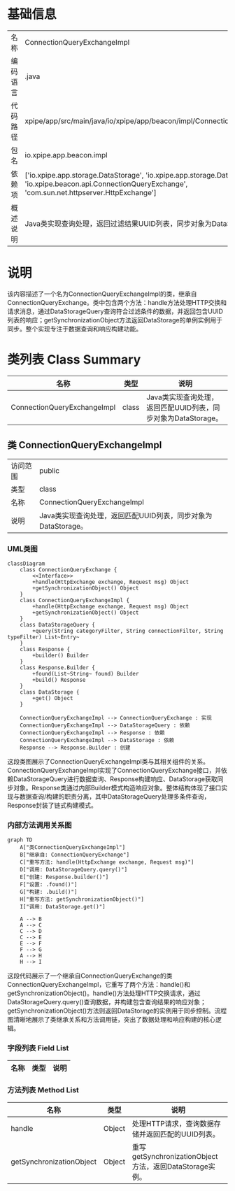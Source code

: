 # 基础信息

|      |      |
|------|------|
| 名称 | ConnectionQueryExchangeImpl |
| 编码语言 | .java |
| 代码路径 | xpipe/app/src/main/java/io/xpipe/app/beacon/impl/ConnectionQueryExchangeImpl.java |
| 包名 | io.xpipe.app.beacon.impl |
| 依赖项 | ['io.xpipe.app.storage.DataStorage', 'io.xpipe.app.storage.DataStorageQuery', 'io.xpipe.beacon.api.ConnectionQueryExchange', 'com.sun.net.httpserver.HttpExchange'] |
| 概述说明 | Java类实现查询处理，返回过滤结果UUID列表，同步对象为DataStorage。 |

# 说明

该内容描述了一个名为ConnectionQueryExchangeImpl的类，继承自ConnectionQueryExchange。类中包含两个方法：handle方法处理HTTP交换和请求消息，通过DataStorageQuery查询符合过滤条件的数据，并返回包含UUID列表的响应；getSynchronizationObject方法返回DataStorage的单例实例用于同步。整个实现专注于数据查询和响应构建功能。

# 类列表 Class Summary

| 名称   | 类型  | 说明 |
|-------|------|-------------|
| ConnectionQueryExchangeImpl | class | Java类实现查询处理，返回匹配UUID列表，同步对象为DataStorage。 |



## 类 ConnectionQueryExchangeImpl

|      |      |
|------|------|
| 访问范围 | public |
| 类型 | class |
| 名称 | ConnectionQueryExchangeImpl |
| 说明 | Java类实现查询处理，返回匹配UUID列表，同步对象为DataStorage。 |


### UML类图

```mermaid
classDiagram
    class ConnectionQueryExchange {
        <<Interface>>
        +handle(HttpExchange exchange, Request msg) Object
        +getSynchronizationObject() Object
    }
    class ConnectionQueryExchangeImpl {
        +handle(HttpExchange exchange, Request msg) Object
        +getSynchronizationObject() Object
    }
    class DataStorageQuery {
        +query(String categoryFilter, String connectionFilter, String typeFilter) List~Entry~
    }
    class Response {
        +builder() Builder
    }
    class Response.Builder {
        +found(List~String~ found) Builder
        +build() Response
    }
    class DataStorage {
        +get() Object
    }

    ConnectionQueryExchangeImpl --> ConnectionQueryExchange : 实现
    ConnectionQueryExchangeImpl --> DataStorageQuery : 依赖
    ConnectionQueryExchangeImpl --> Response : 依赖
    ConnectionQueryExchangeImpl --> DataStorage : 依赖
    Response --> Response.Builder : 创建
```

这段类图展示了ConnectionQueryExchangeImpl类与其相关组件的关系。ConnectionQueryExchangeImpl实现了ConnectionQueryExchange接口，并依赖DataStorageQuery进行数据查询、Response构建响应、DataStorage获取同步对象。Response类通过内部Builder模式构造响应对象。整体结构体现了接口实现与数据查询/构建的职责分离，其中DataStorageQuery处理多条件查询，Response封装了链式构建模式。


### 内部方法调用关系图

```mermaid
graph TD
    A["类ConnectionQueryExchangeImpl"]
    B["继承自: ConnectionQueryExchange"]
    C["重写方法: handle(HttpExchange exchange, Request msg)"]
    D["调用: DataStorageQuery.query()"]
    E["创建: Response.builder()"]
    F["设置: .found()"]
    G["构建: .build()"]
    H["重写方法: getSynchronizationObject()"]
    I["调用: DataStorage.get()"]

    A --> B
    A --> C
    C --> D
    C --> E
    E --> F
    F --> G
    A --> H
    H --> I
```

这段代码展示了一个继承自ConnectionQueryExchange的类ConnectionQueryExchangeImpl，它重写了两个方法：handle()和getSynchronizationObject()。handle()方法处理HTTP交换请求，通过DataStorageQuery.query()查询数据，并构建包含查询结果的响应对象；getSynchronizationObject()方法则返回DataStorage的实例用于同步控制。流程图清晰地展示了类继承关系和方法调用链，突出了数据处理和响应构建的核心逻辑。

### 字段列表 Field List

| 名称  | 类型  | 说明 |
|-------|-------|------|

### 方法列表 Method List

| 名称  | 类型  | 说明 |
|-------|-------|------|
| handle | Object | 处理HTTP请求，查询数据存储并返回匹配的UUID列表。 |
| getSynchronizationObject | Object | 重写getSynchronizationObject方法，返回DataStorage实例。 |




